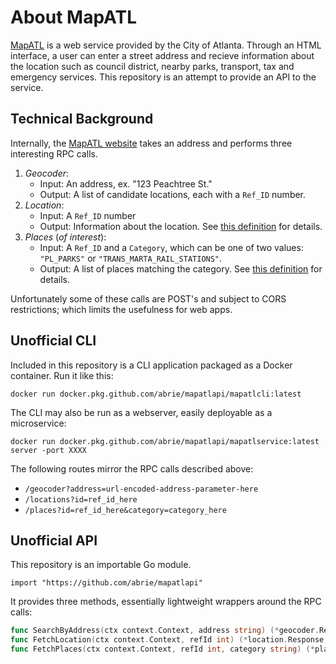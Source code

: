 # About MapATL

[MapATL](https://egis.atlantaga.gov/app/home/index.html) is a web service provided by the City of Atlanta. Through an HTML interface, a user can enter a street address and recieve information about the location such as council district, nearby parks, transport, tax and emergency services. This repository is an attempt to provide an API to the service.

## Technical Background

Internally, the [MapATL website](https://egis.atlantaga.gov/app/home/index.html) takes an address and performs three interesting RPC calls.

1. _Geocoder_:
	- Input: An address, ex. "123 Peachtree St."
	- Output: A list of candidate locations, each with a `Ref_ID` number.
2. _Location_:
	- Input: A `Ref_ID` number
	- Output: Information about the location. See [this definition](https://github.com/abrie/mapatlapi/blob/master/src/github.com/abrie/mapatlapi/internal/point/response.go) for details.
3. _Places_ (_of interest_):
	- Input: A `Ref_ID` and a `Category`, which can be one of two values: `"PL_PARKS"` or `"TRANS_MARTA_RAIL_STATIONS"`.
	- Output: A list of places matching the category. See [this definition](https://github.com/abrie/mapatlapi/blob/master/src/github.com/abrie/mapatlapi/internal/places/response.go) for details.

Unfortunately some of these calls are POST's and subject to CORS restrictions; which limits the usefulness for web apps.

## Unofficial CLI

Included in this repository is a CLI application packaged as a Docker container. Run it like this:

`docker run docker.pkg.github.com/abrie/mapatlapi/mapatlcli:latest`

The CLI may also be run as a webserver, easily deployable as a microservice:

`docker run docker.pkg.github.com/abrie/mapatlapi/mapatlservice:latest server -port XXXX`

The following routes mirror the RPC calls described above:

- `/geocoder?address=url-encoded-address-parameter-here`
- `/locations?id=ref_id_here`
- `/places?id=ref_id_here&category=category_here`

## Unofficial API

This repository is an importable Go module.

`import "https://github.com/abrie/mapatlapi"`

It provides three methods, essentially lightweight wrappers around the RPC calls:

```go
func SearchByAddress(ctx context.Context, address string) (*geocoder.Response, error)
func FetchLocation(ctx context.Context, refId int) (*location.Response, error)
func FetchPlaces(ctx context.Context, refId int, category string) (*places.Response, error)
```

